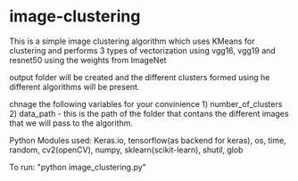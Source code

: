 # image-clustering
This is a simple image clustering algorithm which uses KMeans for clustering and performs 3 types of vectorization using vgg16, vgg19 and resnet50 using the weights from ImageNet

output folder will be created and the different clusters formed using he different algorithms will be present. 

chnage the following variables for your convinience  1) number_of_clusters  2) data_path - this is the path of the folder that contans the different images that we will pass to the algorithm.

Python Modules used: Keras.io, tensorflow(as backend for keras), os, time, random, cv2(openCV), numpy, sklearn(scikit-learn), shutil, glob

To run: "python image_clustering.py"

